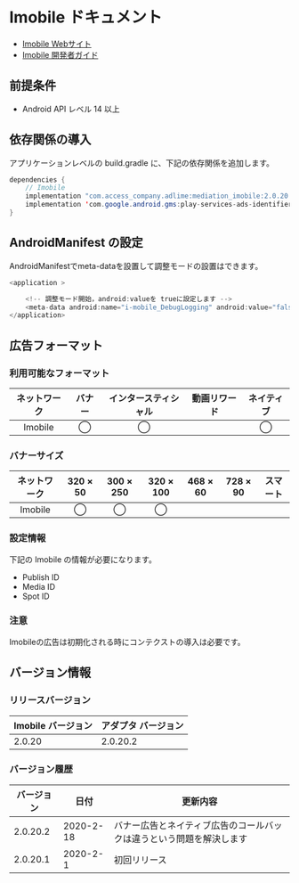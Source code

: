# Imobile ドキュメント
- [Imobile Webサイト](https://sppartner.i-mobile.co.jp/login.aspx)
- [Imobile 開発者ガイド](https://sppartner.i-mobile.co.jp/sdk_download.aspx)

## 前提条件
- Android API レベル 14 以上

## 依存関係の導入
アプリケーションレベルの build.gradle に、下記の依存関係を追加します。

```java
dependencies {
    // Imobile
    implementation "com.access_company.adlime:mediation_imobile:2.0.20.2"
    implementation 'com.google.android.gms:play-services-ads-identifier:16.0.0'
}
```

## AndroidManifest の設定
AndroidManifestでmeta-dataを設置して調整モードの設置はできます。

```java
<application >

    <!-- 調整モード開始，android:valueを trueに設定します -->
    <meta-data android:name="i-mobile_DebugLogging" android:value="false" />
</application>
```

## 広告フォーマット

### 利用可能なフォーマット

|ネットワーク|バナー|インタースティシャル|動画リワード|ネイティブ|
|:------: |:---:|:----------:|:------:|:----:|
| Imobile |  ◯   |   ◯        |       | ◯   |

### バナーサイズ
|ネットワーク |320 × 50 |300 × 250 |320 × 100 |468 × 60 |728 × 90 |スマート |
|:------:|:-----:|:------:|:------:|:-----:|:-----:|:----:|
| Imobile | ◯     | ◯      |  ◯       |       |       |      |

### 設定情報
下記の Imobile の情報が必要になります。 
- Publish ID
- Media ID
- Spot ID

### 注意
Imobileの広告は初期化される時にコンテクストの導入は必要です。

## バージョン情報

### リリースバージョン
| Imobile バージョン | アダプタ バージョン|
|:-----------------|:--------------|
| 2.0.20           | 2.0.20.2     |

### バージョン履歴
| バージョン        | 日付             | 更新内容             |
|-----------------|------------------|---------------------|
| 2.0.20.2        | 2020-2-18        | バナー広告とネイティブ広告のコールバックは違うという問題を解決します |
| 2.0.20.1        | 2020-2-1         | 初回リリース  |